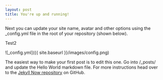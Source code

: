 ```yaml
---
layout: post
title: You're up and running!
---
```


Next you can update your site name, avatar and other options using the _config.yml file in the root of your repository (shown below).

Test2

![_config.yml]({{ site.baseurl }}/images/config.png)

The easiest way to make your first post is to edit this one. Go into /_posts/ and update the Hello World markdown file. For more instructions head over to the [Jekyll Now repository](https://github.com/barryclark/jekyll-now) on GitHub.
